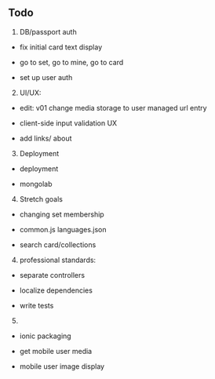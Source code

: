 
## Todo

1.  DB/passport auth  

- fix initial card text display  

- go to set, go to mine, go to card

- set up user auth  

2.  UI/UX:

- edit: v01 change media storage to user managed url entry  

- client-side input validation UX  

- add links/ about

3.  Deployment  

- deployment

- mongolab  

4. Stretch goals    

- changing set membership  

- common.js languages.json  

- search card/collections 


4.  professional standards:  

- separate controllers  

- localize dependencies  

- write tests  

5.  

- ionic packaging

- get mobile user media

- mobile user image display
